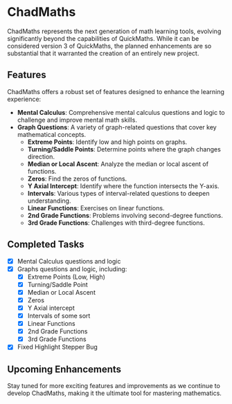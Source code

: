 # ChadMaths

ChadMaths represents the next generation of math learning tools, evolving significantly beyond the capabilities of QuickMaths. While it can be considered version 3 of QuickMaths, the planned enhancements are so substantial that it warranted the creation of an entirely new project.

## Features

ChadMaths offers a robust set of features designed to enhance the learning experience:

- **Mental Calculus**: Comprehensive mental calculus questions and logic to challenge and improve mental math skills.
- **Graph Questions**: A variety of graph-related questions that cover key mathematical concepts.
  - **Extreme Points**: Identify low and high points on graphs.
  - **Turning/Saddle Points**: Determine points where the graph changes direction.
  - **Median or Local Ascent**: Analyze the median or local ascent of functions.
  - **Zeros**: Find the zeros of functions.
  - **Y Axial Intercept**: Identify where the function intersects the Y-axis.
  - **Intervals**: Various types of interval-related questions to deepen understanding.
  - **Linear Functions**: Exercises on linear functions.
  - **2nd Grade Functions**: Problems involving second-degree functions.
  - **3rd Grade Functions**: Challenges with third-degree functions.

## Completed Tasks

- [x] Mental Calculus questions and logic
- [x] Graphs questions and logic, including:
  - [x] Extreme Points (Low, High)
  - [x] Turning/Saddle Point
  - [x] Median or Local Ascent
  - [x] Zeros
  - [x] Y Axial intercept
  - [x] Intervals of some sort
  - [x] Linear Functions
  - [x] 2nd Grade Functions
  - [x] 3rd Grade Functions
- [x] Fixed Highlight Stepper Bug

## Upcoming Enhancements

Stay tuned for more exciting features and improvements as we continue to develop ChadMaths, making it the ultimate tool for mastering mathematics.
